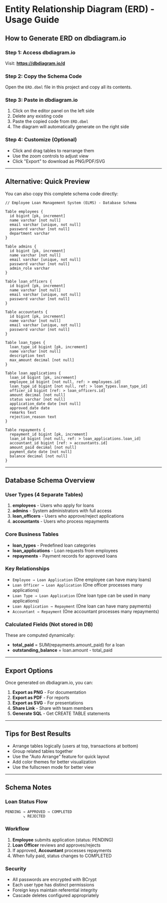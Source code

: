 # Entity Relationship Diagram (ERD) - Usage Guide

## How to Generate ERD on dbdiagram.io

### Step 1: Access dbdiagram.io
Visit: **https://dbdiagram.io/d**

### Step 2: Copy the Schema Code
Open the `ERD.dbml` file in this project and copy all its contents.

### Step 3: Paste in dbdiagram.io
1. Click on the editor panel on the left side
2. Delete any existing code
3. Paste the copied code from `ERD.dbml`
4. The diagram will automatically generate on the right side

### Step 4: Customize (Optional)
- Click and drag tables to rearrange them
- Use the zoom controls to adjust view
- Click "Export" to download as PNG/PDF/SVG

---

## Alternative: Quick Preview

You can also copy this complete schema code directly:

```dbml
// Employee Loan Management System (ELMS) - Database Schema

Table employees {
  id bigint [pk, increment]
  name varchar [not null]
  email varchar [unique, not null]
  password varchar [not null]
  department varchar
}

Table admins {
  id bigint [pk, increment]
  name varchar [not null]
  email varchar [unique, not null]
  password varchar [not null]
  admin_role varchar
}

Table loan_officers {
  id bigint [pk, increment]
  name varchar [not null]
  email varchar [unique, not null]
  password varchar [not null]
}

Table accountants {
  id bigint [pk, increment]
  name varchar [not null]
  email varchar [unique, not null]
  password varchar [not null]
}

Table loan_types {
  loan_type_id bigint [pk, increment]
  name varchar [not null]
  description text
  max_amount decimal [not null]
}

Table loan_applications {
  loan_id bigint [pk, increment]
  employee_id bigint [not null, ref: > employees.id]
  loan_type_id bigint [not null, ref: > loan_types.loan_type_id]
  officer_id bigint [ref: > loan_officers.id]
  amount decimal [not null]
  status varchar [not null]
  application_date date [not null]
  approved_date date
  remarks text
  rejection_reason text
}

Table repayments {
  repayment_id bigint [pk, increment]
  loan_id bigint [not null, ref: > loan_applications.loan_id]
  accountant_id bigint [ref: > accountants.id]
  amount_paid decimal [not null]
  payment_date date [not null]
  balance decimal [not null]
}
```

---

## Database Schema Overview

### User Types (4 Separate Tables)
1. **employees** - Users who apply for loans
2. **admins** - System administrators with full access
3. **loan_officers** - Users who approve/reject applications
4. **accountants** - Users who process repayments

### Core Business Tables
- **loan_types** - Predefined loan categories
- **loan_applications** - Loan requests from employees
- **repayments** - Payment records for approved loans

### Key Relationships
- `Employee → Loan Application` (One employee can have many loans)
- `Loan Officer → Loan Application` (One officer processes many applications)
- `Loan Type → Loan Application` (One loan type can be used in many applications)
- `Loan Application → Repayment` (One loan can have many payments)
- `Accountant → Repayment` (One accountant processes many repayments)

### Calculated Fields (Not stored in DB)
These are computed dynamically:
- **total_paid** = SUM(repayments.amount_paid) for a loan
- **outstanding_balance** = loan.amount - total_paid

---

## Export Options

Once generated on dbdiagram.io, you can:

1. **Export as PNG** - For documentation
2. **Export as PDF** - For reports
3. **Export as SVG** - For presentations
4. **Share Link** - Share with team members
5. **Generate SQL** - Get CREATE TABLE statements

---

## Tips for Best Results

- Arrange tables logically (users at top, transactions at bottom)
- Group related tables together
- Use the "Auto Arrange" feature for quick layout
- Add color themes for better visualization
- Use the fullscreen mode for better view

---

## Schema Notes

### Loan Status Flow
```
PENDING → APPROVED → COMPLETED
        ↘ REJECTED
```

### Workflow
1. **Employee** submits application (status: PENDING)
2. **Loan Officer** reviews and approves/rejects
3. If approved, **Accountant** processes repayments
4. When fully paid, status changes to COMPLETED

### Security
- All passwords are encrypted with BCrypt
- Each user type has distinct permissions
- Foreign keys maintain referential integrity
- Cascade deletes configured appropriately
